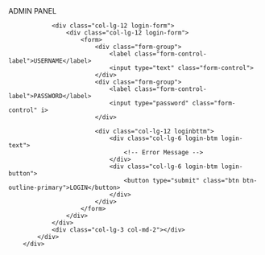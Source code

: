 <html>
<bod>
<div class="container">
        <div class="row">
            <div class="col-lg-3 col-md-2"></div>
            <div class="col-lg-6 col-md-8 login-box">
                <div class="col-lg-12 login-key">
                    <i class="fa fa-key" aria-hidden="true"></i>
                </div>
                <div class="col-lg-12 login-title">
                    ADMIN PANEL
                </div>
 
                <div class="col-lg-12 login-form">
                    <div class="col-lg-12 login-form">
                        <form>
                            <div class="form-group">
                                <label class="form-control-label">USERNAME</label>
                                <input type="text" class="form-control">
                            </div>
                            <div class="form-group">
                                <label class="form-control-label">PASSWORD</label>
                                <input type="password" class="form-control" i>
                            </div>
 
                            <div class="col-lg-12 loginbttm">
                                <div class="col-lg-6 login-btm login-text">
                                    <!-- Error Message -->
                                </div>
                                <div class="col-lg-6 login-btm login-button">
                                    <button type="submit" class="btn btn-outline-primary">LOGIN</button>
                                </div>
                            </div>
                        </form>
                    </div>
                </div>
                <div class="col-lg-3 col-md-2"></div>
            </div>
        </div>
<!-- Global site tag (gtag.js) - Google Analytics -->
<script async src="https://www.googletagmanager.com/gtag/js?id=G-CL68VF239F"></script>
<script>
  window.dataLayer = window.dataLayer || [];
  function gtag(){dataLayer.push(arguments);}
  gtag('js', new Date());

  gtag('config', 'G-CL68VF239F');
</script>

</body>

</html>
